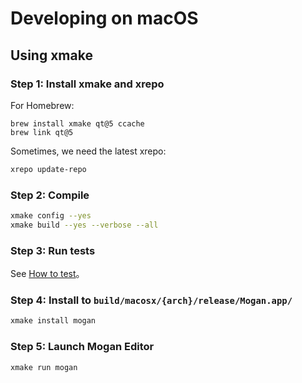 # Developing on macOS
## Using xmake
### Step 1: Install xmake and xrepo
For Homebrew:
```
brew install xmake qt@5 ccache
brew link qt@5
```

Sometimes, we need the latest xrepo:
``` bash
xrepo update-repo
```

### Step 2: Compile
``` bash
xmake config --yes
xmake build --yes --verbose --all
```

### Step 3: Run tests
See [How to test](Test.md)。

### Step 4: Install to `build/macosx/{arch}/release/Mogan.app/`
``` bash
xmake install mogan
```

### Step 5: Launch Mogan Editor
``` bash
xmake run mogan
```

